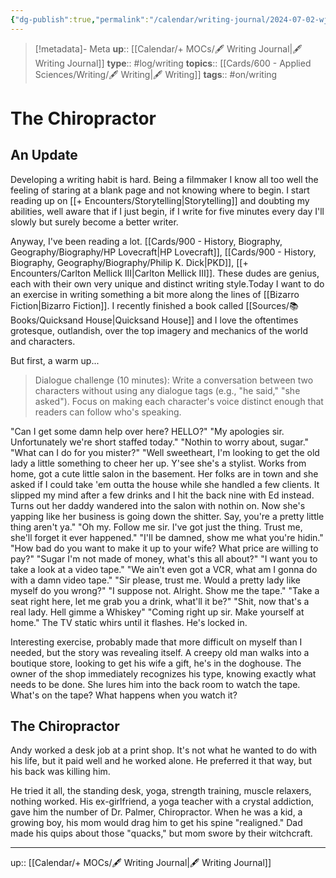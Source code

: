 ```yaml
---
{"dg-publish":true,"permalink":"/calendar/writing-journal/2024-07-02-wj-the-chiropractor/","title":"The Chiropractor"}
---
```


> [!metadata]- Meta
> **up**:: [[Calendar/+ MOCs/🖋 Writing Journal\|🖋 Writing Journal]]
> **type**:: #log/writing 
> **topics**:: [[Cards/600 - Applied Sciences/Writing/🖋 Writing\|🖋 Writing]]
> **tags**:: #on/writing

# The Chiropractor

## An Update

Developing a writing habit is hard. Being a filmmaker I know all too well the feeling of staring at a blank page and not knowing where to begin. I start reading up on [[+ Encounters/Storytelling\|Storytelling]] and doubting my abilities, well aware that if I just begin, if I write for five minutes every day I'll slowly but surely become a better writer.

Anyway, I've been reading a lot. [[Cards/900 - History, Biography, Geography/Biography/HP Lovecraft\|HP Lovecraft]], [[Cards/900 - History, Biography, Geography/Biography/Philip K. Dick\|PKD]], [[+ Encounters/Carlton Mellick III\|Carlton Mellick III]]. These dudes are genius, each with their own very unique and distinct writing style.Today I want to do an exercise in writing something a bit more along the lines of [[Bizarro Fiction\|Bizarro Fiction]]. I recently finished a book called [[Sources/📚 Books/Quicksand House\|Quicksand House]] and I love the oftentimes grotesque, outlandish, over the top imagery and mechanics of the world and characters. 

But first, a warm up...

> Dialogue challenge (10 minutes): Write a conversation between two characters without using any dialogue tags (e.g., "he said," "she asked"). Focus on making each character's voice distinct enough that readers can follow who's speaking.

"Can I get some damn help over here? HELLO?"
"My apologies sir. Unfortunately we're short staffed today."
"Nothin to worry about, sugar."
"What can I do for you mister?"
"Well sweetheart, I'm looking to get the old lady a little something to cheer her up. Y'see she's a stylist. Works from home, got a cute little salon in the basement. Her folks are in town and she asked if I could take 'em outta the house while she handled a few clients. It slipped my mind after a few drinks and I hit the back nine with Ed instead. Turns out her daddy wandered into the salon with nothin on. Now she's yapping like her business is going down the shitter. Say, you're a pretty little thing aren't ya."
"Oh my. Follow me sir. I've got just the thing. Trust me, she'll forget it ever happened."
"I'll be damned, show me what you're hidin."
"How bad do you want to make it up to your wife? What price are willing to pay?"
"Sugar I'm not made of money, what's this all about?"
"I want you to take a look at a video tape."
"We ain't even got a VCR, what am I gonna do with a damn video tape."
"Sir please, trust me. Would a pretty lady like myself do you wrong?"
"I suppose not. Alright. Show me the tape."
"Take a seat right here, let me grab you a drink, what'll it be?"
"Shit, now that's a real lady. Hell gimme a Whiskey"
"Coming right up sir. Make yourself at home."
The TV static whirs until it flashes. He's locked in. 

Interesting exercise, probably made that more difficult on myself than I needed, but the story was revealing itself. A creepy old man walks into a boutique store, looking to get his wife a gift, he's in the doghouse. The owner of the shop immediately recognizes his type, knowing exactly what needs to be done. She lures him into the back room to watch the tape. What's on the tape? What happens when you watch it?


## The Chiropractor

Andy worked a desk job at a print shop. It's not what he wanted to do with his life, but it paid well and he worked alone. He preferred it that way, but his back was killing him.

He tried it all, the standing desk, yoga, strength training, muscle relaxers, nothing worked. His ex-girlfriend, a yoga teacher with a crystal addiction, gave him the number of Dr. Palmer, Chiropractor. When he was a kid, a growing boy, his mom would drag him to get his spine "realigned." Dad made his quips about those "quacks," but mom swore by their witchcraft.

---
up:: [[Calendar/+ MOCs/🖋 Writing Journal\|🖋 Writing Journal]]